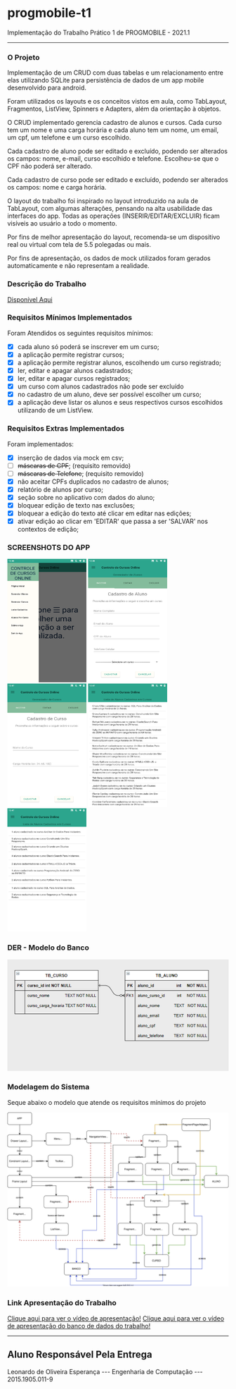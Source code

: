 # progmobile-t1
Implementação do Trabalho Prático 1 de PROGMOBILE - 2021.1

__________________________________________________________________

### O Projeto

Implementação de um CRUD com duas tabelas e um relacionamento entre elas utilizando SQLite para persistência de dados de um app mobile desenvolvido para android.

Foram utilizados os layouts e os conceitos vistos em aula, como  TabLayout, Fragmentos, ListView, Spinners e Adapters, além da orientação à objetos.

O CRUD implementado gerencia cadastro de alunos e cursos. Cada curso tem um nome e uma carga horária e cada aluno tem um nome, um email, um cpf, um telefone e um curso escolhido.

Cada cadastro de aluno pode ser editado e excluído, podendo ser alterados os campos: nome, e-mail, curso escolhido e telefone. Escolheu-se que o CPF não poderá ser alterado.

Cada cadastro de curso pode ser editado e excluído, podendo ser alterados os campos: nome e carga horária.

O layout do trabalho foi inspirado no layout introduzido na aula de TabLayout, com algumas alterações, pensando na alta usabilidade das interfaces do app. Todas as operações (INSERIR/EDITAR/EXCLUIR) ficam visíveis ao usuário a todo o momento.

Por fins de melhor apresentação do layout, recomenda-se um dispositivo real ou virtual com tela de 5.5 polegadas ou mais.

Por fins de apresentação, os dados de mock utilizados foram gerados automaticamente e não representam a realidade.


### Descrição do Trabalho

[Disponível Aqui](https://github.com/esperancaleonardo/progmobile-t1/blob/main/assets/desc.pdf)

### Requisitos Mínimos Implementados

Foram Atendidos os seguintes requisitos mínimos:
- [X] cada aluno só poderá se inscrever em um curso;
- [x] a aplicação permite registrar cursos;
- [x] a aplicação permite registrar alunos, escolhendo um curso registrado;
- [x] ler, editar e apagar alunos cadastrados;
- [x] ler, editar e apagar cursos registrados;
- [x] um curso com alunos cadastrados não pode ser excluído
- [x] no cadastro de um aluno, deve ser possível escolher um curso;
- [x] a aplicação deve listar os alunos e seus respectivos cursos escolhidos utilizando de um ListView.

### Requisitos Extras Implementados

Foram implementados:
- [x] inserção de dados via mock em csv;
- [ ] ~~máscaras de CPF~~; (requisito removido)
- [ ] ~~máscaras de Telefone~~; (requisito removido)
- [x] não aceitar CPFs duplicados no cadastro de alunos;
- [x] relatório de alunos por curso;
- [x] seção sobre no aplicativo com dados do aluno;
- [x] bloquear edição de texto nas exclusões;
- [x] bloquear a edição do texto até clicar em editar nas edições;
- [x] ativar edição ao clicar em 'EDITAR' que passa a ser 'SALVAR' nos contextos de edição;

### SCREENSHOTS DO APP

<p float="left">
  <img src="https://github.com/esperancaleonardo/progmobile-t1/blob/main/assets/screenshots/Screenshot_20210516-004645.png" width="180" height="280" />
  <img src="https://github.com/esperancaleonardo/progmobile-t1/blob/main/assets/screenshots/Screenshot_20210516-004653.png" width="180" height="280" />
  <img src="https://github.com/esperancaleonardo/progmobile-t1/blob/main/assets/screenshots/Screenshot_20210516-004707.png" width="180" height="280" />
  <img src="https://github.com/esperancaleonardo/progmobile-t1/blob/main/assets/screenshots/Screenshot_20210516-004718.png" width="180" height="280" />
  <img src="https://github.com/esperancaleonardo/progmobile-t1/blob/main/assets/screenshots/Screenshot_20210516-004731.png" width="180" height="280" />
</p>


### DER - Modelo do Banco

![alt text](https://github.com/esperancaleonardo/progmobile-t1/blob/main/assets/DER_RELACIONAL.png)


### Modelagem do Sistema

Seque abaixo o modelo que atende os requisitos mínimos do projeto

![alt text](https://github.com/esperancaleonardo/progmobile-t1/blob/main/assets/a.svg)

### Link Apresentação do Trabalho

[Clique aqui para ver o vídeo de apresentação!](https://www.youtube.com/watch?v=ok8BW0pBLJA)
[Clique aqui para ver o vídeo de apresentação do banco de dados do trabalho!](https://youtu.be/47h1e8-IAkg)

-------------------------------------------------
## Aluno Responsável Pela Entrega

Leonardo de Oliveira Esperança    ---    Engenharia de Computação   ---   2015.1905.011-9
